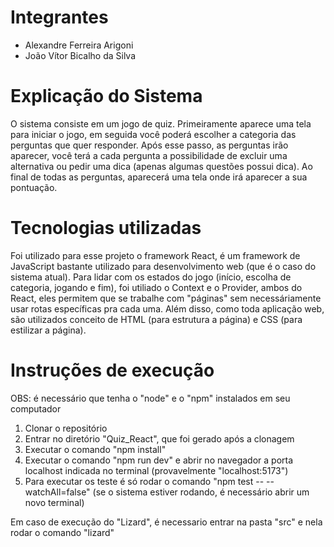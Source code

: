 # Integrantes

  * Alexandre Ferreira Arigoni
  * João Vítor Bicalho da Silva

# Explicação do Sistema

O sistema consiste em um jogo de quiz. Primeiramente aparece uma tela para iniciar o jogo, em seguida você poderá escolher a categoria das perguntas que quer responder. Após esse passo, as perguntas irão aparecer, você terá a cada pergunta a possibilidade de excluir uma alternativa ou pedir uma dica (apenas algumas questões possui dica). Ao final de todas as perguntas, aparecerá uma tela onde irá aparecer a sua pontuação.

# Tecnologias utilizadas

Foi utilizado para esse projeto o framework React, é um framework de JavaScript bastante utilizado para desenvolvimento web (que é o caso do sistema atual). Para lidar com os estados do jogo (início, escolha de categoria, jogando e fim), foi utiliado o Context e o Provider, ambos do React, eles permitem que se trabalhe com "páginas" sem necessáriamente usar rotas específicas pra cada uma. Além disso, como toda aplicação web, são utilizados conceito de HTML (para estrutura a página) e CSS (para estilizar a página).

# Instruções de execução

OBS: é necessário que tenha o "node" e o "npm" instalados em seu computador

1. Clonar o repositório
2. Entrar no diretório "Quiz_React", que foi gerado após a clonagem
3. Executar o comando "npm install"
4. Executar o comando "npm run dev" e abrir no navegador a porta localhost indicada no terminal (provavelmente "localhost:5173")
5. Para executar os teste é só rodar o comando "npm test -- --watchAll=false" (se o sistema estiver rodando, é necessário abrir um novo terminal)

  Em caso de execução do "Lizard", é necessario entrar na pasta "src" e nela rodar o comando "lizard"
